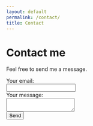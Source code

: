 ```yaml
---
layout: default
permalink: /contact/
title: Contact
---
```


# Contact me
Feel free to send me a message.

<form id="contactform"
  action="https://formspree.io/f/maygwkrj"
  method="POST">
  <label>
    Your email:
    <br/><input type="email" name="email">
  </label>
<br/>
  <label>
    Your message:
    <br/><textarea name="message"></textarea>
  </label>
  <!-- your other form fields go here -->
  <br/><button type="submit">Send</button>
</form>
